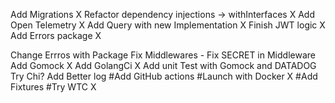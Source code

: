 Add Migrations X
Refactor dependency injections -> withInterfaces X
Add Open Telemetry X
Add Query with new Implementation X
Finish JWT logic X
Add Errors package X

Change Errros with Package
Fix Middlewares - Fix SECRET in Middleware
Add Gomock X
Add GolangCi X
Add unit Test with Gomock and DATADOG
Try Chi?
Add Better log
#Add GitHub actions
#Launch with Docker X
#Add Fixtures
#Try WTC X
